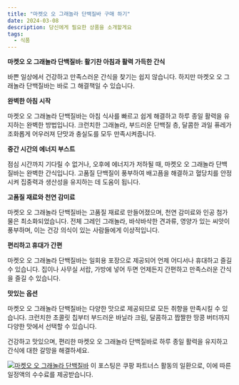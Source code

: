 ```yaml
---
title: "마켓오 오 그래놀라 단백질바 구매 하기"
date: 2024-03-08
description: 당신에게 필요한 상품을 소개할게요
tags:
  - 식품
---
```

**마켓오 오 그래놀라 단백질바: 활기찬 아침과 활력 가득한 간식**

바쁜 일상에서 건강하고 만족스러운 간식을 찾기는 쉽지 않습니다. 하지만 마켓오 오 그래놀라 단백질바는 바로 그 해결책일 수 있습니다.

**완벽한 아침 시작**

마켓오 오 그래놀라 단백질바는 아침 식사를 빠르고 쉽게 해결하고 하루 종일 활력을 유지하는 완벽한 방법입니다. 크런치한 그래놀라, 부드러운 단백질 층, 달콤한 과일 퓨레가 조화롭게 어우러져 단맛과 충실도를 모두 만족시켜줍니다.

**중간 시간의 에너지 부스트**

점심 시간까지 기다릴 수 없거나, 오후에 에너지가 저하될 때, 마켓오 오 그래놀라 단백질바는 완벽한 간식입니다. 고품질 단백질이 풍부하여 배고픔을 해결하고 혈당치를 안정시켜 집중력과 생산성을 유지하는 데 도움이 됩니다.

**고품질 재료와 천연 감미료**

마켓오 오 그래놀라 단백질바는 고품질 재료로 만들어졌으며, 천연 감미료와 인공 첨가물은 최소화되었습니다. 전체 그레인 그래놀라, 바삭바삭한 견과류, 영양가 있는 씨앗이 풍부하며, 이는 건강 의식이 있는 사람들에게 이상적입니다.

**편리하고 휴대가 간편**

마켓오 오 그래놀라 단백질바는 일회용 포장으로 제공되어 언제 어디서나 휴대하고 즐길 수 있습니다. 집이나 사무실 서랍, 가방에 넣어 두면 언제든지 간편하고 만족스러운 간식을 즐길 수 있습니다.

**맛있는 옵션**

마켓오 오 그래놀라 단백질바는 다양한 맛으로 제공되므로 모든 취향을 만족시킬 수 있습니다. 크런치한 초콜릿 칩부터 부드러운 바닐라 크림, 달콤하고 짭짤한 땅콩 버터까지 다양한 맛에서 선택할 수 있습니다.

건강하고 맛있으며, 편리한 마켓오 오 그래놀라 단백질바로 하루 종일 활력을 유지하고 간식에 대한 갈망을 해결하세요.


[![마켓오 오 그래놀라 단백질바](https://i.imgur.com/81F7uro.png#center)](https://link.coupang.com/re/AFFSDP?lptag=AF5033054&pageKey=6771318228&itemId=18627225214&vendorItemId=85762596683&traceid=V0-153-d58e85e10b59357c&requestid=20240308205018394263045226&token=31850C%7CMIXED)
이 포스팅은 쿠팡 파트너스 활동의 일환으로, 이에 따른 일정액의 수수료를 제공받습니다.


